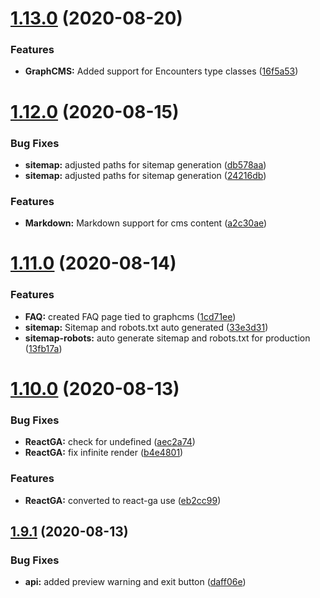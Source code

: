 # [1.13.0](https://github.com/justin-elias/bckstudio-on-zeitnow/compare/v1.12.0...v1.13.0) (2020-08-20)


### Features

* **GraphCMS:** Added support for Encounters type classes ([16f5a53](https://github.com/justin-elias/bckstudio-on-zeitnow/commit/16f5a536885c4e319a23d811b4ef5c520e6430e5))



# [1.12.0](https://github.com/justin-elias/bckstudio-on-zeitnow/compare/v1.11.0...v1.12.0) (2020-08-15)


### Bug Fixes

* **sitemap:** adjusted paths for sitemap generation ([db578aa](https://github.com/justin-elias/bckstudio-on-zeitnow/commit/db578aa1d9816a27413a71d6cd77b91a3a7e2a37))
* **sitemap:** adjusted paths for sitemap generation ([24216db](https://github.com/justin-elias/bckstudio-on-zeitnow/commit/24216db401f5a3536235978a15f9f77cf31cce5f))


### Features

* **Markdown:** Markdown support for cms content ([a2c30ae](https://github.com/justin-elias/bckstudio-on-zeitnow/commit/a2c30ae6fff2d53c8db8b0f2207491d82f2758d4))



# [1.11.0](https://github.com/justin-elias/bckstudio-on-zeitnow/compare/v1.10.0...v1.11.0) (2020-08-14)


### Features

* **FAQ:** created FAQ page tied to graphcms ([1cd71ee](https://github.com/justin-elias/bckstudio-on-zeitnow/commit/1cd71ee9dd7818220a7fa903dec47900eaa9ec78))
* **sitemap:** Sitemap and robots.txt auto generated ([33e3d31](https://github.com/justin-elias/bckstudio-on-zeitnow/commit/33e3d31e76525f2215dc13a6a7208dd301ac9c7f))
* **sitemap-robots:** auto generate sitemap and robots.txt for production ([13fb17a](https://github.com/justin-elias/bckstudio-on-zeitnow/commit/13fb17a1d2ce19d360b40ec3a64c4d994b530fff))



# [1.10.0](https://github.com/justin-elias/bckstudio-on-zeitnow/compare/v1.9.1...v1.10.0) (2020-08-13)


### Bug Fixes

* **ReactGA:** check for undefined ([aec2a74](https://github.com/justin-elias/bckstudio-on-zeitnow/commit/aec2a7430636cffd1018f841702473ac702bf2ae))
* **ReactGA:** fix infinite render ([b4e4801](https://github.com/justin-elias/bckstudio-on-zeitnow/commit/b4e48016efb1eb484a792c9baa6014ece1bb4122))


### Features

* **ReactGA:** converted to react-ga use ([eb2cc99](https://github.com/justin-elias/bckstudio-on-zeitnow/commit/eb2cc995aa79c10cc10aa4b26289e324548db01b))



## [1.9.1](https://github.com/justin-elias/bckstudio-on-zeitnow/compare/v1.9.0...v1.9.1) (2020-08-13)


### Bug Fixes

* **api:** added preview warning and exit button ([daff06e](https://github.com/justin-elias/bckstudio-on-zeitnow/commit/daff06e4d9b3290bec89a31eb65f9304baecfeb5))



